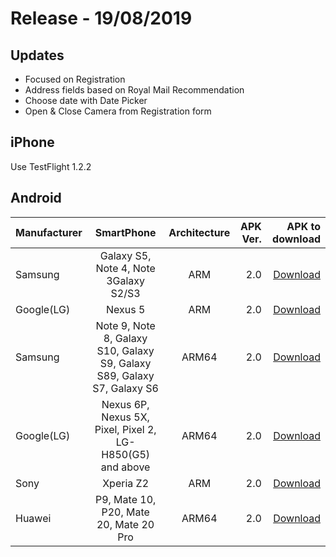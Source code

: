 # Release - 19/08/2019

## Updates

* Focused on Registration
* Address fields based on Royal Mail Recommendation
* Choose date with Date Picker
* Open & Close Camera from Registration form

## iPhone

Use TestFlight 1.2.2

## Android

| Manufacturer  | SmartPhone    | Architecture  | APK Ver. | APK to download|
| ------------- |:-------------:| :------------:| --------:|---------------:|
| Samsung       | Galaxy S5, Note 4, Note 3Galaxy S2/S3 | ARM | 2.0 | [Download]()|
| Google(LG)       | Nexus 5 | ARM | 2.0 | [Download]()|
| Samsung       | Note 9, Note 8, Galaxy S10, Galaxy S9, Galaxy S89, Galaxy S7, Galaxy S6 | ARM64 | 2.0 | [Download]()|
| Google(LG)       | Nexus 6P, Nexus 5X, Pixel, Pixel 2, LG-H850(G5) and above | ARM64 | 2.0 | [Download]()|
| Sony       | Xperia Z2 | ARM | 2.0 | [Download]()|
| Huawei       | P9, Mate 10, P20, Mate 20, Mate 20 Pro | ARM64 | 2.0 | [Download]()|
